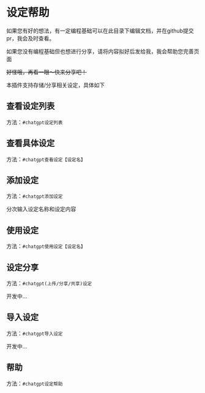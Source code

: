 # 设定帮助

如果您有好的想法，有一定编程基础可以在此目录下编辑文档，并在github提交pr，我会及时查看。

如果您没有编程基础但也想进行分享，请将内容拟好后发给我，我会帮助您完善页面

~~好怪哦，再看一眼～快来分享吧！~~



本插件支持存储/分享相关设定，具体如下

## 查看设定列表

方法：`#chatgpt设定列表`



## 查看具体设定

方法：`#chatgpt查看设定【设定名】`



## 添加设定

方法：`#chatgpt添加设定`

分次输入设定名称和设定内容



## 使用设定

方法：`#chatgpt使用设定【设定名】`



## 设定分享

方法：`#chatgpt(上传/分享/共享)设定`

开发中...

## 导入设定

方法：`#chatgpt导入设定`

开发中...

## 帮助

方法：`#chatgpt设定帮助`